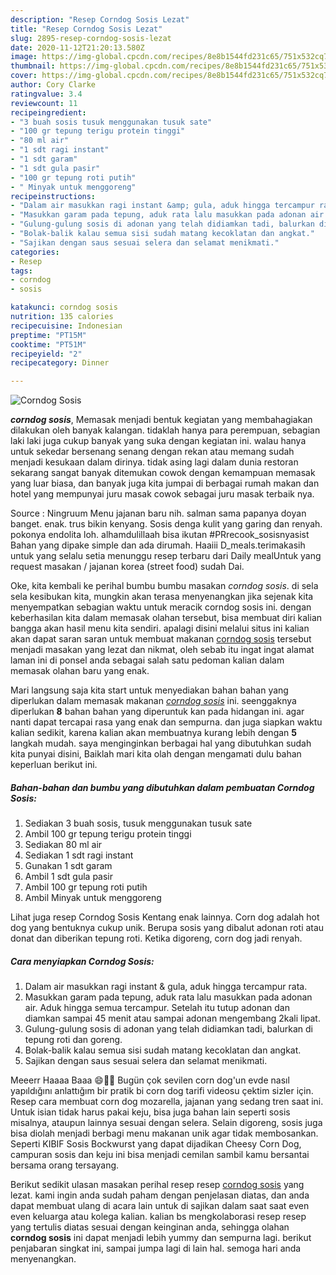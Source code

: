 ```yaml
---
description: "Resep Corndog Sosis Lezat"
title: "Resep Corndog Sosis Lezat"
slug: 2895-resep-corndog-sosis-lezat
date: 2020-11-12T21:20:13.580Z
image: https://img-global.cpcdn.com/recipes/8e8b1544fd231c65/751x532cq70/corndog-sosis-foto-resep-utama.jpg
thumbnail: https://img-global.cpcdn.com/recipes/8e8b1544fd231c65/751x532cq70/corndog-sosis-foto-resep-utama.jpg
cover: https://img-global.cpcdn.com/recipes/8e8b1544fd231c65/751x532cq70/corndog-sosis-foto-resep-utama.jpg
author: Cory Clarke
ratingvalue: 3.4
reviewcount: 11
recipeingredient:
- "3 buah sosis tusuk menggunakan tusuk sate"
- "100 gr tepung terigu protein tinggi"
- "80 ml air"
- "1 sdt ragi instant"
- "1 sdt garam"
- "1 sdt gula pasir"
- "100 gr tepung roti putih"
- " Minyak untuk menggoreng"
recipeinstructions:
- "Dalam air masukkan ragi instant &amp; gula, aduk hingga tercampur rata."
- "Masukkan garam pada tepung, aduk rata lalu masukkan pada adonan air. Aduk hingga semua tercampur. Setelah itu tutup adonan dan diamkan sampai 45 menit atau sampai adonan mengembang 2kali lipat."
- "Gulung-gulung sosis di adonan yang telah didiamkan tadi, balurkan di tepung roti dan goreng."
- "Bolak-balik kalau semua sisi sudah matang kecoklatan dan angkat."
- "Sajikan dengan saus sesuai selera dan selamat menikmati."
categories:
- Resep
tags:
- corndog
- sosis

katakunci: corndog sosis 
nutrition: 135 calories
recipecuisine: Indonesian
preptime: "PT15M"
cooktime: "PT51M"
recipeyield: "2"
recipecategory: Dinner

---
```



![Corndog Sosis](https://img-global.cpcdn.com/recipes/8e8b1544fd231c65/751x532cq70/corndog-sosis-foto-resep-utama.jpg)

<b><i>corndog sosis</i></b>, Memasak menjadi bentuk kegiatan yang membahagiakan dilakukan oleh banyak kalangan. tidaklah hanya para perempuan, sebagian laki laki juga cukup banyak yang suka dengan kegiatan ini. walau hanya untuk sekedar bersenang senang dengan rekan atau memang sudah menjadi kesukaan dalam dirinya. tidak asing lagi dalam dunia restoran sekarang sangat banyak ditemukan cowok dengan kemampuan memasak yang luar biasa, dan banyak juga kita jumpai di berbagai rumah makan dan hotel yang mempunyai juru masak cowok sebagai juru masak terbaik nya.

Source : Ningruum Menu jajanan baru nih. salman sama papanya doyan banget. enak. trus bikin kenyang. Sosis denga kulit yang garing dan renyah. pokonya endolita loh. alhamdulillaah bisa ikutan #PRrecook_sosisnyasist Bahan yang dipake simple dan ada dirumah. Haaiii D_meals.terimakasih untuk yang selalu setia menunggu resep terbaru dari Daily mealUntuk yang request masakan / jajanan korea (street food) sudah Dai.

Oke, kita kembali ke perihal bumbu bumbu masakan <i>corndog sosis</i>. di sela sela kesibukan kita, mungkin akan terasa menyenangkan jika sejenak kita menyempatkan sebagian waktu untuk meracik corndog sosis ini. dengan keberhasilan kita dalam memasak olahan tersebut, bisa membuat diri kalian bangga akan hasil menu kita sendiri. apalagi disini melalui situs ini kalian akan dapat saran saran untuk membuat makanan <u>corndog sosis</u> tersebut menjadi masakan yang lezat dan nikmat, oleh sebab itu ingat ingat alamat laman ini di ponsel anda sebagai salah satu pedoman kalian dalam memasak olahan baru yang enak.


Mari langsung saja kita start untuk menyediakan bahan bahan yang diperlukan dalam memasak makanan <u><i>corndog sosis</i></u> ini. seenggaknya diperlukan <b>8</b> bahan bahan yang diperuntuk kan pada hidangan ini. agar nanti dapat tercapai rasa yang enak dan sempurna. dan juga siapkan waktu kalian sedikit, karena kalian akan membuatnya kurang lebih dengan <b>5</b> langkah mudah. saya menginginkan berbagai hal yang dibutuhkan sudah kita punyai disini, Baiklah mari kita olah dengan mengamati dulu bahan keperluan berikut ini.

<!--inarticleads1-->

##### Bahan-bahan dan bumbu yang dibutuhkan dalam pembuatan Corndog Sosis:

1. Sediakan 3 buah sosis, tusuk menggunakan tusuk sate
1. Ambil 100 gr tepung terigu protein tinggi
1. Sediakan 80 ml air
1. Sediakan 1 sdt ragi instant
1. Gunakan 1 sdt garam
1. Ambil 1 sdt gula pasir
1. Ambil 100 gr tepung roti putih
1. Ambil  Minyak untuk menggoreng


Lihat juga resep Corndog Sosis Kentang enak lainnya. Corn dog adalah hot dog yang bentuknya cukup unik. Berupa sosis yang dibalut adonan roti atau donat dan diberikan tepung roti. Ketika digoreng, corn dog jadi renyah. 

<!--inarticleads2-->

##### Cara menyiapkan Corndog Sosis:

1. Dalam air masukkan ragi instant &amp; gula, aduk hingga tercampur rata.
1. Masukkan garam pada tepung, aduk rata lalu masukkan pada adonan air. Aduk hingga semua tercampur. Setelah itu tutup adonan dan diamkan sampai 45 menit atau sampai adonan mengembang 2kali lipat.
1. Gulung-gulung sosis di adonan yang telah didiamkan tadi, balurkan di tepung roti dan goreng.
1. Bolak-balik kalau semua sisi sudah matang kecoklatan dan angkat.
1. Sajikan dengan saus sesuai selera dan selamat menikmati.


Meeerr Haaaa Baaa 😄🤗🤪 Bugün çok sevilen corn dog&#39;un evde nasıl yapıldığını anlattığım bir pratik bi corn dog tarifi videosu çektim sizler için. Resep cara membuat corn dog mozarella, jajanan yang sedang tren saat ini. Untuk isian tidak harus pakai keju, bisa juga bahan lain seperti sosis misalnya, ataupun lainnya sesuai dengan selera. Selain digoreng, sosis juga bisa diolah menjadi berbagi menu makanan unik agar tidak membosankan. Seperti KIBIF Sosis Bockwurst yang dapat dijadikan Cheesy Corn Dog, campuran sosis dan keju ini bisa menjadi cemilan sambil kamu bersantai bersama orang tersayang. 

Berikut sedikit ulasan masakan perihal resep resep <u>corndog sosis</u> yang lezat. kami ingin anda sudah paham dengan penjelasan diatas, dan anda dapat membuat ulang di acara lain untuk di sajikan dalam saat saat even even keluarga atau kolega kalian. kalian bs mengkolaborasi resep resep yang tertulis diatas sesuai dengan keinginan anda, sehingga olahan <b>corndog sosis</b> ini dapat menjadi lebih yummy dan sempurna lagi. berikut penjabaran singkat ini, sampai jumpa lagi di lain hal. semoga hari anda menyenangkan.
